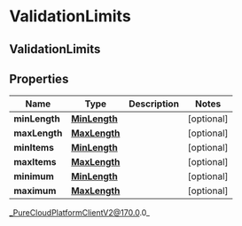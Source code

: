 # ValidationLimits

## ValidationLimits

## Properties

|Name | Type | Description | Notes|
|------------ | ------------- | ------------- | -------------|
| **minLength** | [**MinLength**](MinLength) |  | [optional] |
| **maxLength** | [**MaxLength**](MaxLength) |  | [optional] |
| **minItems** | [**MinLength**](MinLength) |  | [optional] |
| **maxItems** | [**MaxLength**](MaxLength) |  | [optional] |
| **minimum** | [**MinLength**](MinLength) |  | [optional] |
| **maximum** | [**MaxLength**](MaxLength) |  | [optional] |



_PureCloudPlatformClientV2@170.0.0_
